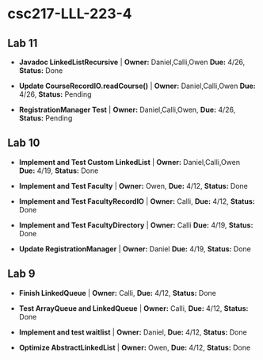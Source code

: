 # csc217-LLL-223-4

## Lab 11

* **Javadoc LinkedListRecursive** | **Owner:** Daniel,Calli,Owen **Due:** 4/26, **Status:** Done

* **Update CourseRecordIO.readCourse()** | **Owner:** Daniel,Calli,Owen **Due:** 4/26, **Status:** Pending

* **RegistrationManager Test** | **Owner:** Daniel,Calli,Owen, **Due:** 4/26, **Status:** Pending



## Lab 10

* **Implement and Test Custom LinkedList** | **Owner:** Daniel,Calli,Owen **Due:** 4/19, **Status:** Done

* **Implement and Test Faculty** | **Owner:** Owen, **Due:** 4/12, **Status:** Done

* **Implement and Test FacultyRecordIO** | **Owner:** Calli, **Due:** 4/12, **Status:** Done

* **Implement and Test FacultyDirectory** | **Owner:** Calli **Due:** 4/19, **Status:** Done

* **Update RegistrationManager** | **Owner:** Daniel **Due:** 4/19, **Status:** Done

## Lab 9

* **Finish LinkedQueue** | **Owner:** Calli, **Due:** 4/12, **Status:** Done

* **Test ArrayQueue and LinkedQueue** | **Owner:** Calli, **Due:** 4/12, **Status:** Done

* **Implement and test waitlist** | **Owner:** Daniel, **Due:** 4/12, **Status:** Done

* **Optimize AbstractLinkedList** | **Owner:** Owen, **Due:** 4/12, **Status:** Done

